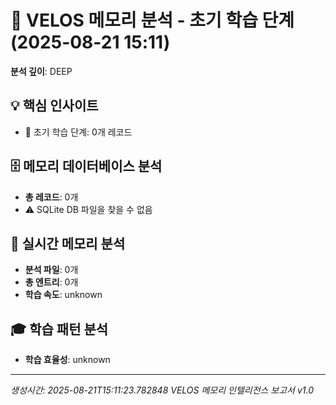 # 🌱 VELOS 메모리 분석 - 초기 학습 단계 (2025-08-21 15:11)
**분석 깊이**: DEEP

## 💡 핵심 인사이트
- 📖 초기 학습 단계: 0개 레코드

## 🗄️ 메모리 데이터베이스 분석
- **총 레코드**: 0개
- ⚠️ SQLite DB 파일을 찾을 수 없음

## 📝 실시간 메모리 분석
- **분석 파일**: 0개
- **총 엔트리**: 0개
- **학습 속도**: unknown

## 🎓 학습 패턴 분석
- **학습 효율성**: unknown

---
*생성시간: 2025-08-21T15:11:23.782848*
*VELOS 메모리 인텔리전스 보고서 v1.0*